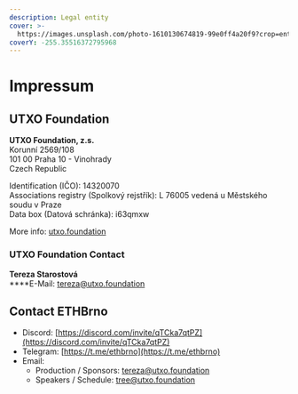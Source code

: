 ```yaml
---
description: Legal entity
cover: >-
  https://images.unsplash.com/photo-1610130674819-99e0ff4a20f9?crop=entropy&cs=tinysrgb&fm=jpg&ixid=MnwxOTcwMjR8MHwxfHNlYXJjaHw4fHxicm5vJTIwbmlnaHR8ZW58MHx8fHwxNjYwNDM5MTUz&ixlib=rb-1.2.1&q=80
coverY: -255.35516372795968
---
```


# Impressum

## **UTXO Foundation**

**UTXO Foundation, z.s.**\
Korunní 2569/108\
101 00 Praha 10 - Vinohrady\
Czech Republic

Identification (IČO): 14320070\
Associations registry (Spolkový rejstřík): L 76005 vedená u Městského soudu v Praze\
Data box (Datová schránka): i63qmxw

More info: [utxo.foundation](https://utxo.foundation/)

### UTXO Foundation Contact

**Tereza Starostová**\
****E-Mail: [tereza@utxo.foundation](mailto:tereza@utxo.foundation)

## Contact ETHBrno

* Discord: [https://discord.com/invite/qTCka7qtPZ](https://discord.com/invite/qTCka7qtPZ)
* Telegram: [https://t.me/ethbrno](https://t.me/ethbrno)
* Email:
  * Production / Sponsors: [tereza@utxo.foundation](mailto:tereza@utxo.foundation)
  * Speakers / Schedule: [tree@utxo.foundation](mailto:tree@utxo.foundation)
